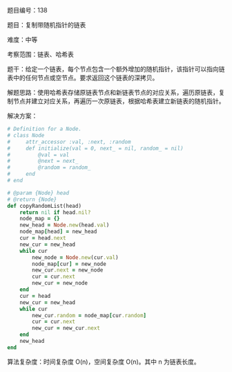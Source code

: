 题目编号：138

题目：复制带随机指针的链表

难度：中等

考察范围：链表、哈希表

题干：给定一个链表，每个节点包含一个额外增加的随机指针，该指针可以指向链表中的任何节点或空节点。要求返回这个链表的深拷贝。 

解题思路：使用哈希表存储原链表节点和新链表节点的对应关系，遍历原链表，复制节点并建立对应关系，再遍历一次原链表，根据哈希表建立新链表的随机指针。

解决方案：

```ruby
# Definition for a Node.
# class Node
#     attr_accessor :val, :next, :random
#     def initialize(val = 0, next_ = nil, random_ = nil)
#         @val = val
#         @next = next_
#         @random = random_
#     end
# end

# @param {Node} head
# @return {Node}
def copyRandomList(head)
    return nil if head.nil?
    node_map = {}
    new_head = Node.new(head.val)
    node_map[head] = new_head
    cur = head.next
    new_cur = new_head
    while cur
        new_node = Node.new(cur.val)
        node_map[cur] = new_node
        new_cur.next = new_node
        cur = cur.next
        new_cur = new_node
    end
    cur = head
    new_cur = new_head
    while cur
        new_cur.random = node_map[cur.random]
        cur = cur.next
        new_cur = new_cur.next
    end
    new_head
end
```

算法复杂度：时间复杂度 O(n)，空间复杂度 O(n)。其中 n 为链表长度。